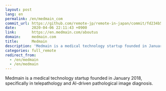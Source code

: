 ```yaml
---
layout: post
lang: en
permalink: /en/medmain_com
commit_url: https://github.com/remote-jp/remote-in-japan/commit/fd234b5a64df2da6c5f2352abacff15f55e6d397
date:       2020-04-06 22:11:43 +0900
link:       https://en.medmain.com/aboutus
domain:     medmain.com
title:      Medmain
description: 'Medmain is a medical technology startup founded in January 2018, specifically in telepathology and AI-driven pathological image diagnosis.'
categories: full_remote
redirect_from:
  - /en/medmain
  - /en/medmain
---
```


<p>Medmain is a medical technology startup founded in January 2018, specifically in telepathology and AI-driven pathological image diagnosis.</p>
